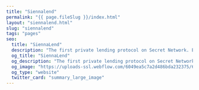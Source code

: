 ```yaml
---
title: "Siennalend"
permalink: "{{ page.fileSlug }}/index.html"
layout: "siennalend.html"
slug: "siennalend"
tags: "pages"
seo:
  title: "SiennaLend"
  description: "The first private lending protocol on Secret Network. Earn yield by providing secret tokens for others to borrow, or borrow tokens by providing against collateral."
  og_title: "SiennaLend"
  og_description: "The first private lending protocol on Secret Network. Earn yield by providing secret tokens for others to borrow, or borrow tokens by providing against collateral."
  og_image: "https://uploads-ssl.webflow.com/6049ea5c7a2d486bda232375/60a77be1dbf7c429d5001b6e_Open%20Graph%20Image%20Frontpage%202.0.jpg"
  og_type: "website"
  twitter_card: "summary_large_image"
---
```



